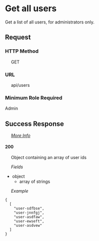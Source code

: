 # Get all users

Get a list of all users, for administrators only.

## Request

### HTTP Method
&nbsp;&nbsp;&nbsp;&nbsp; GET

### URL
&nbsp;&nbsp;&nbsp;&nbsp; api/users

### Minimum Role Required
Admin

## Success Response

&nbsp;&nbsp;&nbsp;&nbsp; [*More Info*](../Kinergize%20-%20API%20General%20Info.md)

#### 200
&nbsp;&nbsp;&nbsp;&nbsp; Object containing an array of user ids

&nbsp;&nbsp;&nbsp;&nbsp; *Fields*
- object
  - array of strings

&nbsp;&nbsp;&nbsp;&nbsp; *Example*
```
{
  [
    "user-sdfbse",
    "user-jnnfgj",  
    "user-asdfaw",  
    "user-ewseft",  
    "user-asdvew"  
  ]
}
```

